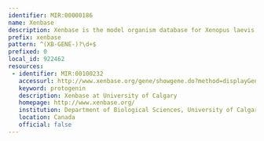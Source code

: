 ```yaml
---
identifier: MIR:00000186
name: Xenbase
description: Xenbase is the model organism database for Xenopus laevis and X. (Silurana) tropicalis. It contains genomic, development data and community information for Xenopus research. it includes gene expression patterns that incorporates image data from the literature, large scale screens and community submissions.
prefix: xenbase
pattern: ^(XB-GENE-)?\d+$
prefixed: 0
local_id: 922462
resources:
 - identifier: MIR:00100232
   accessurl: http://www.xenbase.org/gene/showgene.do?method=displayGeneSummary&geneId=${lid}
   keyword: protogenin
   description: Xenbase at University of Calgary
   homepage: http://www.xenbase.org/
   institution: Department of Biological Sciences, University of Calgary, Alberta
   location: Canada
   official: false
---
```

